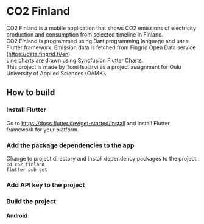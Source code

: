 # CO2 Finland
CO2 Finland is a mobile application that shows CO2 emissions of electricity production and consumption from selected timeline in Finland. \
CO2 Finland is programmed using Dart programming language and uses Flutter framework. Emission data is fetched from Fingrid Open Data service (https://data.fingrid.fi/en). \
Line charts are drawn using Syncfusion Flutter Charts. \
This project is made by Tomi Isojärvi as a project assignment for Oulu University of Applied Sciences (OAMK).

## How to build
### Install Flutter
Go to https://docs.flutter.dev/get-started/install and install Flutter framework for your platform.
### Add the package dependencies to the app
Change to project directory and install dependency packages to the project: \
`cd co2_finland` \
`flutter pub get`
### Add API key to the project
### Build the project
#### Android
